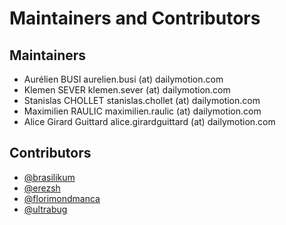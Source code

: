 Maintainers and Contributors
============================

Maintainers
-----------

* Aurélien BUSI aurelien.busi (at) dailymotion.com
* Klemen SEVER klemen.sever (at) dailymotion.com
* Stanislas CHOLLET stanislas.chollet (at) dailymotion.com
* Maximilien RAULIC maximilien.raulic (at) dailymotion.com
* Alice Girard Guittard alice.girardguittard (at) dailymotion.com

Contributors
------------

* [@brasilikum](https://github.com/brasilikum)
* [@erezsh](https://github.com/erezsh)
* [@florimondmanca](https://github.com/florimondmanca)
* [@ultrabug](https://github.com/ultrabug)
